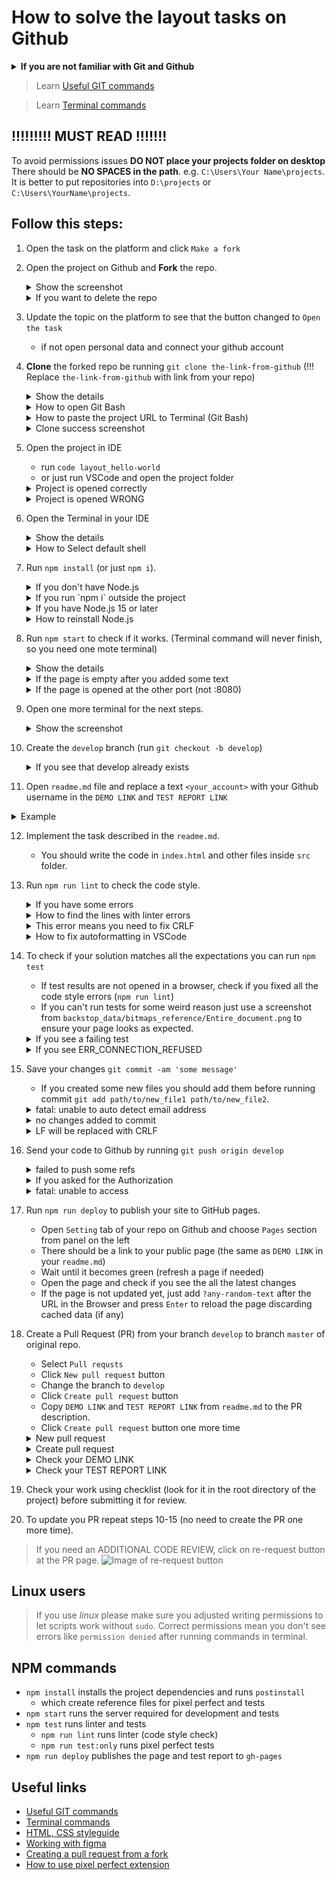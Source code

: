 # How to solve the layout tasks on Github
<details>
  <summary><b>If you are not familiar with Git and Github</b></summary>

  - **IMPORTANT** Install Node.js 14 (not 15)
  - Watch the [Git and Github lesson](https://mate.academy/ru/learn/javascript-advanced/git-basics/theory)
  - Finish [githowto](https://githowto.com/)
  - Learn how to use [GitHub Pages](https://pages.github.com/)
  - Read about [Markdown](https://github.com/adam-p/markdown-here/wiki/Markdown-Cheatsheet).
  - Create a repo following [this workflow](./github-workflow.md)
</details>

> Learn [Useful GIT commands](https://mate-academy.github.io/fe-program/tools/git/useful-commands)

> Learn [Terminal commands](https://mate-academy.github.io/fe-program/tools/terminal/useful-commands)

## !!!!!!!!! MUST READ !!!!!!!

To avoid permissions issues **DO NOT place your projects folder on desktop**
There should be **NO SPACES in the path**. e.g. `C:\Users\Your Name\projects`.
It is better to put repositories into `D:\projects` or `C:\Users\YourName\projects`.

## Follow this steps:
1. Open the task on the platform and click `Make a fork`
2. Open the project on Github and **Fork** the repo.
   <details>
     <summary>Show the screenshot</summary>
  
     - Before the fork ![How to fork the repo](./images/fork-the-repo.png)
     - After the fork ![After the repo fork](./images/after-the-repo-fork.png)
   </details>

   <details>
     <summary>If you want to delete the repo</summary>

     - Open project settings ![Open project settings](./images/open-project-settings.png)
     - Delete the repo ![Delete the repo](./images/delete-the-repo.png)
   </details>
3. Update the topic on the platform to see that the button changed to `Open the task`
    - if not open personal data and connect your github account
4. **Clone** the forked repo be running `git clone the-link-from-github` (!!! Replace `the-link-from-github` with link from your repo)
   <details>
     <summary>Show the details</summary>

     - Open **Git Bash** (Windows) or **Terminal** (macOS) in your projects folder
     - The path to your projects should not contain spaces or non-latin letters
     - run `git clone the-link-from-github`
     - The project link should have your name but not `mate-academy`
       ![Clone the repo](./images/clone-the-repo.png)
   </details>
   
   <details>
     <summary>How to open Git Bash</summary>
   
     ![Git Bash here](./images/git-bash-here.png)
   </details>

   <details>
     <summary>How to paste the project URL to Terminal (Git Bash)</summary>
   
     ![How to paste the URL into terminal](./images/paste-url-to-terminal.png)
   </details>

   <details>
     <summary>Clone success screenshot</summary>
   
     ![Clone success](./images/clone-success.png)
   </details>

5. Open the project in IDE
   - run `code layout_hello-world`
   - or just run VSCode and open the project folder
  
   <details>
     <summary>Project is opened correctly</summary>
   
     ![The project opened correctly](./images/project-in-vscode-correct.png)
   </details>

   <details>
     <summary>Project is opened WRONG</summary>
   
     ![The project opened correctly](./images/project-in-vscode-wrong.png)
   </details>

6. Open the Terminal in your IDE
   <details>
     <summary>Show the details</summary>
   
     - Use the shortcut ``ctrl + ` ``
     - Check if you are inside the project (The project name is the last part in the terminal)
     - Check if you use Git Bash (Windows) of zsh (macOS)
   </details>
   
   <details>
     <summary>How to Select default shell</summary>
   
     - Choose `Select default shell` option ![Select default shell](./images/select-default-shell.png)
     - Select Git Bash (Windows) or zsh (macOS) ![Default shell popup](./images/default-shell-popup.png)
     - Close all the opened terminals
     - All the new terminals will be Git Bash (or zsh)
   </details>

7. Run `npm install` (or just `npm i`).
   <details>
     <summary>If you don't have Node.js</summary>
   
     ![If you don't have Node.js](./images/if-you-have-node-15.png)
   </details>
   
   <details>
     <summary>If you run `npm i` outside the project</summary>
   
     ![If you run npm install outside the project](./images/if-you-run-npm-i-outside-the-project.png)
   </details>
   
   <details>
     <summary>If you have Node.js 15 or later</summary>
   
     ![If you have Node.js 15 or later](./images/if-you-have-node-15.png)
   </details>
   
   <details>
     <summary>How to reinstall Node.js</summary>
   
     - Open `Add and remove programs` ![Open Add and Remove programs](./images/open-add-remove-programs.png)
     - Uninstall Node.js ![Uninstall Node.js](./images/uninstall-node-js.png)
     - Download and install Node.js https://nodejs.org/download/release/v14.16.1/ 
     - Delete `node_modules` ![Delete node_modules](./images/delete-node-modules.png)
     - Run `npm i` again ![npm install success](./images/npm-install-success.png)
   </details>

8. Run `npm start` to check if it works. (Terminal command will never finish, so you need one mote terminal)
   <details>
     <summary>Show the details</summary>

     - At this point you should see the starting markup of the page at `http://localhost:8080/` opened in your Google Chrome
     - Add some text to `src/index.html`. The change should be immediately updated in the browser.
     - If the page is not updated automatically press `ctrl + r` (`cmd + r` for macOS)
   </details>

   <details>
     <summary>If the page is empty after you added some text</summary>
   
     - Update the page by pressing `ctrl + r` (`cmd + r` for macOS)
     - If the page is still empty check if you saved the changes ![Autosave is disabled](./images/autosave-is-disabled.png)
     - Enable autosave ![Enable autosave](./images/enable-autosave.png)
   </details>
   
   <details>
     <summary>If the page is opened at the other port (not :8080)</summary>
   
     - If you see the other port ![Wrong port](./images/wrong-server-port.png)
     - It means you already have another terminal running `npm start` command (maybe it is another project)
     - Stop the `npm start` command in current terminal by pressing `ctrl + c` (all operating systems)
     - Close the other terminal running `npm start`
     - Run the command again for your current project
     - The URL should be now `http://localhost:8080/`
     - If the URL is still wrong, just restart the computer
   </details>

9. Open one more terminal for the next steps.
   <details>
     <summary>Show the screenshot</summary>
   
     ![Open one more terminal](./images/open-one-more-terminal.png)
   </details>

10. Create the `develop` branch (run `git checkout -b develop`)
    <details>
      <summary>If you see that develop already exists</summary>
   
      ![Develop already exists](./images/develop-already-exists.png)
      - run `git branch` to see all existent branches ![Show git branches](./images/show-git-branch.png)
      - If `develop` is marked with `*` then everything is correct
      - Otherwise, run `git checkout develop` (without `-b` key) ![Switch to develop](./images/switch-to-develop.png)
    </details>

11. Open `readme.md` file and replace a text `<your_account>` with your Github username in the `DEMO LINK` and `TEST REPORT LINK`
   <details>
     <summary>Example</summary>
   
     ![Update demo link](./images/update-demo-link.png)
   </details>

12. Implement the task described in the `readme.md`. 
    - You should write the code in `index.html` and other files inside `src` folder.
    
13. Run `npm run lint` to check the code style.
    <details>
      <summary>If you have some errors</summary>

      - Fix all the errors and run the command again

      ![Linter errors](./images/linter-errors.png)
    </details>

    <details>
      <summary>How to find the lines with linter errors</summary>
    
      ![The lines with errors](./images/lines-with-linter-errors.png)
    </details>

    <details>
      <summary>This error means you need to fix CRLF</summary>
    
      ![CRLF linter error](./images/crlf-linter-error.png)

      - run `git config --global core.autocrlf false`
      - and fix the CRLF in all the files you changed
  
      ![CRLF in current file](./images/crlf-error-after-global-config.png)
    </details>

    <details>
      <summary>How to fix autoformatting in VSCode</summary>

      - Here is [the documentation](https://code.visualstudio.com/docs/languages/html#_formatting) 
      - Run `Alt + Shift + F` to format the document

      ![HTML autoformat settings](./images/html-autoformat-settings.png)
      ![HTML autoformat json](./images/html-autoformat-json.png)
    </details>

14. To check if your solution matches all the expectations you can run `npm test`
    - If test results are not opened in a browser, check if you fixed all the code style errors (`npm run lint`)
    - If you can't run tests for some weird reason just use a screenshot from
      `backstop_data/bitmaps_reference/Entire_document.png` to ensure your page looks as expected.

    <details>
      <summary>If you see a failing test</summary>
  
      ![Failed tests](./images/failed-tests.png)
      ![How to compare a test with reference](./images/how-to-compare-test-with-reference.png)
    </details>
    
    <details>
      <summary>If you see ERR_CONNECTION_REFUSED</summary>

      ![Connection refused error](./images/connection-refused-error.png)

      - it means you don't have a running server
      - Open new terminal and run `npm start`
      - Check if the page is opened at `:8080` port (`http://localhost:8080/`)
      - Run `npm test` again to see the results
    </details>

15. Save your changes `git commit -am 'some message'`
    - If you created some new files you should add them before running commit `git add path/to/new_file1 path/to/new_file2`.
      
    <details>
      <summary>fatal: unable to auto detect email address</summary>

      - it means you forgot to configure you GIT name and email
      - See the commands above the error message and run them one by one with your email and name

      ![If you forgot to set GIT name and email](./images/forgot-to-configure-git.png)
      ![Set GIT name and email](./images/set-git-name-and-email.png)
    </details>

    <details>
      <summary>no changes added to commit</summary>
    
      ![No changes added to commit](./images/no-changes-added-to-commit.png)
    </details>
    
    <details>
      <summary>LF will be replaced with CRLF</summary>
    
      - You forgot to fix CRLF 
  
      ![Forgot to fix CRLF](./images/forgot-to-fix-crlf.png)
    </details>
    
16. Send your code to Github by running `git push origin develop`
    <details>
      <summary>failed to push some refs</summary>

      ![Forgot to create develop](./images/forgot-to-create-develop.png)
      ![Reset and create develop](./images/reset-head-and-create-develop.png)
    
      - Commit changes again after creating `develop` branch 
    </details>

    <details>
      <summary>If you asked for the Authorization</summary>
    
      ![Github auth popup](./images/github-auth-popup.png)
      ![Authorize GIT credentials manager](./images/authorize-git-credentials-manager.png)
      ![Push success](./images/push-success.png)
    </details>

    <details>
      <summary>fatal: unable to access</summary>
    
      ![Permission denied](./images/permissions-denied.png)
      ![Add correct origin](./images/add-correct-origin.png)
    </details>

17. Run `npm run deploy` to publish your site to GitHub pages.
    - Open `Setting` tab of your repo on Github and choose `Pages` section from panel on the left
    - There should be a link to your public page (the same as `DEMO LINK` in your `readme.md`)
    - Wait until it becomes green (refresh a page if needed)
    - Open the page and check if you see the all the latest changes
    - If the page is not updated yet, just add `?any-random-text` after the URL in the Browser
      and press `Enter` to reload the page discarding cached data (if any)

18. Create a Pull Request (PR) from your branch `develop` to branch `master` of original repo.
    - Select `Pull requsts`
    - Click `New pull request` button
    - Change the branch to `develop`
    - Click `Create pull request` button
    - Copy `DEMO LINK` and `TEST REPORT LINK` from `readme.md` to the PR description.
    - Click `Create pull request` button one more time

    <details>
      <summary>New pull request</summary>

      ![New pull request](./images/new-pull-request.png)
    </details>

    <details>
      <summary>Create pull request</summary>

      ![Create pull request](./images/create-pull-request.png)
    </details>

    <details>
      <summary>Check your DEMO LINK</summary>

      - You forgot to put your Github name into `DEMO_LINK` and `TEST_REPORT_LINK`

      ![Forgot to fix DEMO LINK](./images/forgot-to-put-your-name-to-demo-link.png)
    </details>

    <details>
      <summary>Check your TEST REPORT LINK</summary>

      - You forgot to run tests before `npm run deploy`

      ![Forgot to run tests before deploy](images/forgot-to-run-tests-before-deploy.png)
    </details>
    
19. Check your work using checklist (look for it in the root directory of the project) before submitting it for review.
20. To update you PR repeat steps 10-15 (no need to create the PR one more time).

> If you need an ADDITIONAL CODE REVIEW, click on re-request button at the PR page.
![Image of re-request button](https://user-images.githubusercontent.com/38065883/104471439-89929200-55c3-11eb-824a-596bfb8aa246.png)

## Linux users
> If you use _linux_ please make sure you adjusted writing permissions to let 
scripts work without `sudo`. Correct permissions mean you don't see errors like
`permission denied` after running commands in terminal.

## NPM commands
- `npm install` installs the project dependencies and runs `postinstall`
  - which create reference files for pixel perfect and tests 
- `npm start` runs the server required for development and tests
- `npm test` runs linter and tests
  - `npm run lint` runs linter (code style check)
  - `npm run test:only` runs pixel perfect tests
- `npm run deploy` publishes the page and test report to `gh-pages` 

## Useful links
- [Useful GIT commands](https://mate-academy.github.io/fe-program/tools/git/useful-commands)
- [Terminal commands](https://mate-academy.github.io/fe-program/tools/git/useful-commands)
- [HTML, CSS styleguide](https://mate-academy.github.io/style-guides/htmlcss.html)
- [Working with figma](./figma.md)
- [Creating a pull request from a fork](https://help.github.com/en/articles/creating-a-pull-request-from-a-fork)
- [How to use pixel perfect extension](https://youtu.be/zqRko57AurU)
